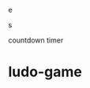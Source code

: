 

















e






























































s




countdown timer






















# ludo-game

















